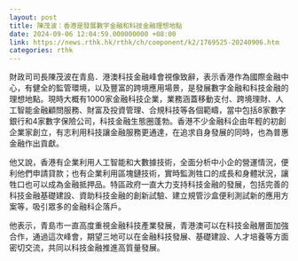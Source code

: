 ```yaml
---
layout: post
title: 陳茂波：香港是發展數字金融和科技金融理想地點
date: 2024-09-06 12:04:59.000000000 +08:00
link: https://news.rthk.hk/rthk/ch/component/k2/1769525-20240906.htm
categories: rthk
---
```


財政司司長陳茂波在青島．港澳科技金融峰會視像致辭，表示香港作為國際金融中心，有健全的監管環境，以及豐富的跨境應用場景，是發展數字金融和科技金融的理想地點。現時大概有1000家金融科技企業，業務涵蓋移動支付、跨境理財、人工智能金融顧問服務、財富及投資管理、合規科技等各個範疇，當中包括8家數字銀行和4家數字保險公司，科技金融生態圈蓬勃。香港不少金融科企由年輕的初創企業家創立，有志利用科技讓金融服務更通達，在追求自身發展的同時，也為普惠金融作出貢獻。
 
他又說，香港有企業利用人工智能和大數據技術，全面分析中小企的營運情況，便利他們申請貸款；也有企業利用區塊鏈技術，實時監測牲口的成長和身體狀況，讓牲口也可以成為金融抵押品。特區政府一直大力支持科技金融的發展，包括完善的科技金融基礎建設、資助科技金融的創新試驗、建立規管沙盒便利測試新的應用方案等，吸引眾多的金融科企落戶。

他表示，青島市一直高度重視金融科技產業發展，青港澳可以在科技金融層面加強合作，通過這次峰會，期望三地可以在金融科技發展、基礎建設、人才培養等方面密切交流，共同以科技金融推進高質量發展。
